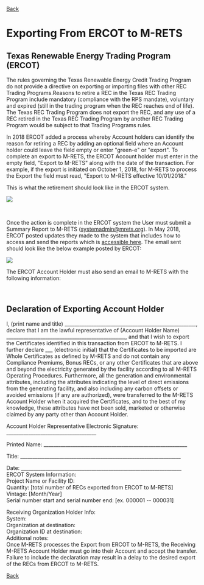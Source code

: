 [Back](https://mrets.github.io/Help/index)

# Exporting From ERCOT to M-RETS

## Texas Renewable Energy Trading Program (ERCOT)

The rules governing the Texas Renewable Energy Credit Trading Program do not provide a directive on exporting or importing files with other REC Trading Programs.Reasons to retire a REC in the Texas REC Trading Program include mandatory (compliance with the RPS mandate), voluntary and expired (still in the trading program when the REC reaches end of life). The Texas REC Trading Program does not export the REC, and any use of a REC retired in the Texas REC Trading Program by another REC Trading Program would be subject to that Trading Programs rules.

In 2018 ERCOT added a process whereby Account holders can identify the reason for retiring a REC by adding an optional field where an Account holder could leave the field empty or enter "green-e" or "export". To complete an export to M-RETS, the ERCOT Account holder must enter in the empty field, "Export to M-RETS" along with the date of the transaction. For example, if the export is initiated on October 1, 2018, for M-RETS to process the Export the field must read, "Export to M-RETS effective 10/01/2018." 

This is what the retirement should look like in the ERCOT system. 

![](https://github.com/mrets/photos/blob/master/ercot1.png?raw=true)

<br>

Once the action is complete in the ERCOT system the User must submit a Summary Report to M-RETS (<systemadmin@mrets.org>). In May 2018, ERCOT posted updates they made to the system that includes how to access and send the reports which is [accessible here](http://www.ercot.com/content/wcm/key_documents_lists/139215/13._Texas_REC_Trading_Program_Updates_May_2018.pptx). The email sent should look like the below example posted by ERCOT:

![](https://github.com/mrets/photos/blob/master/ercot2.png?raw=true)

The ERCOT Account Holder must also send an email to M-RETS with the following information:

<br>

## Declaration of Exporting Account Holder 

I, (print name and title) ______________________________________________________, declare that I am the lawful representative of (Account Holder Name) _________________________________________________, and that I wish to export the Certificates identified in this transaction from ERCOT to M-RETS. I further declare ___ (electronic initial) that the Certificates to be imported are Whole Certificates as defined by M-RETS and do not contain any Compliance Premiums, Bonus RECs, or any other Certificates that are above and beyond the electricity generated by the facility according to all M-RETS Operating Procedures. Furthermore, all the generation and environmental attributes, including the attributes indicating the level of direct emissions from the generating facility, and also including any carbon offsets or avoided emissions (if any are authorized), were transferred to the M-RETS Account Holder when it acquired the Certificates, and to the best of my knowledge, these attributes have not been sold, marketed or otherwise claimed by any party other than Account Holder.

Account Holder Representative Electronic Signature: _____________________________________ 

Printed Name: ___________________________________________________________ 

Title: __________________________________________________________________

Date: __________________________________________________________________\
ERCOT System Information:\
Project Name or Facility ID:\
Quantity: [total number of RECs exported from ERCOT to M-RETS]\
Vintage: [Month/Year]\
Serial number start and serial number end: [ex. 000001 -- 000031] 

Receiving Organization Holder Info:\
System:\
Organization at destination:\
Organization ID at destination:\
Additional notes:\
Once M-RETS processes the Export from ERCOT to M-RETS, the Receiving M-RETS Account Holder must go into their Account and accept the transfer. Failure to include the declaration may result in a delay to the desired export of the RECs from ERCOT to M-RETS.

[Back](https://mrets.github.io/Help/index)
